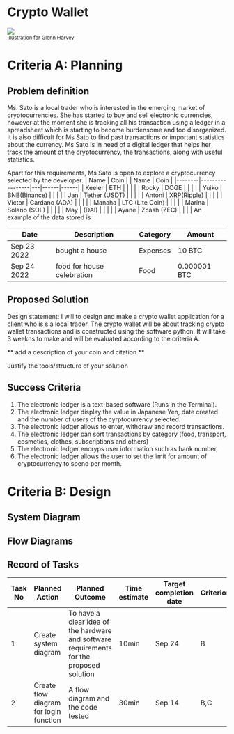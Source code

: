 # Crypto Wallet

![](22ROOSE-master768.gif)  
<sub>Illustration for Glenn Harvey</sub>

# Criteria A: Planning

## Problem definition

Ms. Sato is a local trader who is interested in the emerging market of cryptocurrencies. She has started to buy and sell electronic currencies, however at the moment she is tracking all his transaction using a ledger in a spreadsheet which is starting to become burdensome and too disorganized. It is also difficult for Ms Sato to find past transactions or important statistics about the currency. Ms Sato is in need of a digital ledger that helps her track the amount of the cryptocurrency, the transactions, along with useful statistics. 

Apart for this requirements, Ms Sato is open to explore a cryptocurrency selected by the developer.
| Name   | Coin            |   | Name | Coin |
|--------|-----------------|---|------|------|
| Keeler | ETH             |   |      |      |
| Rocky  | DOGE            |   |      |      |
| Yuiko  | BNB(Binance)    |   |      |      |
| Jan    | Tether (USDT)   |   |      |      |
| Antoni | XRP(Ripple)     |   |      |      |
| Victor | Cardano (ADA)   |   |      |      |
| Manaha | LTC (LIte Coin) |   |      |      |
| Marina | Solano (SOL)    |   |      |      |
| May    | (DAI)           |   |      |      |
| Ayane  | Zcash (ZEC)     |   |      |      |
An example of the data stored is 

| Date | Description | Category | Amount  |
|------|-------------|----------|---------|
| Sep 23 2022 | bought a house | Expenses | 10 BTC |
| Sep 24 2022 | food for house celebration | Food | 0.000001 BTC |


## Proposed Solution

Design statement:
I will to design and make a crypto wallet application for a client who is s a local trader. The crypto wallet will be about tracking crypto wallet transactions and is constructed using the software python. It will take  3 weekns to make and will be evaluated according to the criteria A.

** add a description of your coin and citation **

Justify the tools/structure of your solution

## Success Criteria
1. The electronic ledger is a text-based software (Runs in the Terminal).
2. The electronic ledger display the value in Japanese Yen, date created and the number of users of the cyrptocurrency selected.
3. The electronic ledger allows to enter, withdraw and record transactions.
4. The electronic ledger can sort transactions by category (food, transport, cosmetics, clothes, subscriptions and others)
5. The electronic ledger encryps user information such as bank number, 
6. The electronic ledger allows the user to set the limit for amount of cryptocurrency to spend per month. 

# Criteria B: Design

## System Diagram

## Flow Diagrams


## Record of Tasks
| Task No | Planned Action                         | Planned Outcome                                                                          | Time estimate | Target completion date | Criterion |
|---------|----------------------------------------|------------------------------------------------------------------------------------------|---------------|------------------------|-----------|
| 1       | Create system diagram                  | To have a clear idea of the hardware and software requirements for the proposed solution | 10min         | Sep 24                 | B         |
| 2       | Create flow diagram for login function | A flow diagram and the code tested                                                       | 30min         | Sep 14                 | B,C       |
